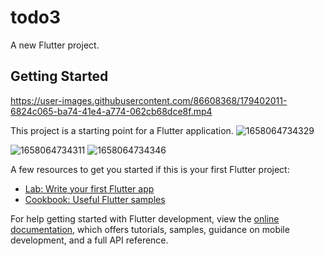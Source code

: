 # todo3

A new Flutter project.


## Getting Started
https://user-images.githubusercontent.com/86608368/179402011-6824c065-ba74-41e4-a774-062cb68dce8f.mp4

This project is a starting point for a Flutter application.
![1658064734329](https://user-images.githubusercontent.com/86608368/179401533-75ca3a65-c478-4006-aaed-63a2043e9485.jpg)

![1658064734311](https://user-images.githubusercontent.com/86608368/179401528-7463a684-d80e-4f08-bc32-43cb75104360.jpg)
![1658064734346](https://user-images.githubusercontent.com/86608368/179401535-533b1d0b-0eb2-4db7-9f6f-b93757b60e89.jpg)

A few resources to get you started if this is your first Flutter project:

- [Lab: Write your first Flutter app](https://docs.flutter.dev/get-started/codelab)
- [Cookbook: Useful Flutter samples](https://docs.flutter.dev/cookbook)

For help getting started with Flutter development, view the
[online documentation](https://docs.flutter.dev/), which offers tutorials,
samples, guidance on mobile development, and a full API reference.





